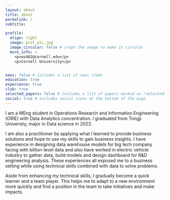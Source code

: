 ```yaml
---
layout: about
title: about
permalink: /
subtitle: 

profile:
  align: right
  image: prof_pic.jpg
  image_circular: false # crops the image to make it circular
  more_info: >
    <p>ws482@cornell.edu</p>
    <p>Cornell University</p>


news: false # includes a list of news items
education: true
experience: true
club: true
selected_papers: false # includes a list of papers marked as "selected={true}"
social: true # includes social icons at the bottom of the page
---
```


I am a MEng student in Operations Research and Information Engineering (ORIE) with Data Analytics concentration. I graduated from Tongji Univeristy, major in Data science in 2023.

I am also a practitioner by applying what I learned to provide business solutions and hope to use my skills to gain business insights. I have experience in designing data warehouse models for big tech company facing with billion-level data and also have worked in electric vehicle industry to gather data, build models and design dashboard for R&D engineering analysis. These experiences all exposed me to a business setting while using technical skills combined with data to solve problems.

Aside from enhancing my technical skills, I gradually become a quick learner and a team player. This helps me to adapt to a new environment more quickly and find a position in the team to take initiatives and make impacts. 

